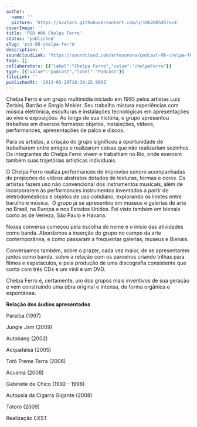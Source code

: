 ```yaml
---
author:
  name: ''
  picture: 'https://avatars.githubusercontent.com/u/106280545?v=4'
coverImage: ''
title: 'POD #06 Chelpa Ferro'
status: 'published'
slug: 'pod-06-chelpa-ferro'
description: ''
soundcloudLink: 'https://soundcloud.com/artesonora/podcast-06-chelpa-ferro?in=artesonora/sets/podcast&si=9b6807ed307f4e46a4f7be817d906e8f&utm_source=clipboard&utm_medium=text&utm_campaign=social_sharing'
tags: []
collaborators: [{"label":"Chelpa Ferro","value":"chelpaFerro"}]
type: [{"value":"podcast","label":"Podcast"}]
fileLink: ''
publishedAt: '2013-05-20T16:39:15.000Z'
---
```


Chelpa Ferro é um grupo multimídia iniciado em 1995 pelos artistas Luiz Zerbini, Barrão e Sergio Mekler. Seu trabalho mistura experiências com música eletrônica, esculturas e instalações tecnológicas em apresentações ao vivo e exposições. Ao longo de sua história, o grupo apresentou trabalhos em diversos formatos: objetos, instalações, vídeos, performances, apresentações de palco e discos.

Para os artistas, a criação do grupo significou a oportunidade de trabalharem entre amigos e realizarem coisas que não realizariam sozinhos. Os integrantes do Chelpa Ferro vivem e trabalham no Rio, onde exercem também suas trajetórias artísticas individuais.

O Chelpa Ferro realiza performances de improviso sonoro acompanhadas de projeções de vídeos abstratos dotados de texturas, formas e cores. Os artistas fazem uso não convencional dos instrumentos musicais, além de incorporarem às performances instrumentos inventados a partir de eletrodomésticos e objetos de uso cotidiano, explorando os limites entre barulho e música.  O grupo já se apresentou em museus e galerias de arte no Brasil, na Europa e nos Estados Unidos. Foi visto também em bienais como as de Veneza, São Paulo e Havana.

Nossa conversa começou pela escolha do nome e o início das atividades como banda. Abordamos a inserção do grupo no campo da arte contemporânea, e como passaram a frequentar galerias, museus e Bienais.

Conversamos também, sobre o prazer, cada vez maior, de se apresentarem juntos como banda, sobre a relação com os parceiros criando trilhas para filmes e espetáculos, e pela produção de uma discografia consistente que conta com três CDs e um vinil e um DVD.

Chelpa Ferro é, certamente, um dos grupos mais inventivos de sua geração e vem construindo uma obra original e intensa, de forma orgânica e espontânea.

**Relação dos áudios apresentados**

Paraíba (1997)

Jungle Jam (2009)

Autobang (2002)

Acquafalsa (2005)

Totó Treme Terra (2006)

Acusma (2008)

Gabinete de Chico (1992 - 1998)

Autopsia da Cigarra Gigante (2008)

Totoro (2009)

Realização EXST